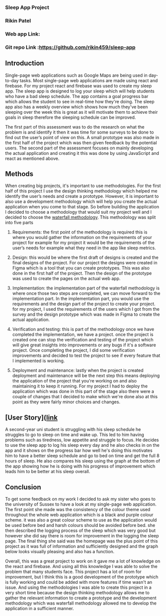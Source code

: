 

### Sleep App Project 
### Rikin Patel
### Web app Link:
### Git repo Link :https://github.com/rikin459/sleep-app



## Introduction 

Single-page web applications such as Google Maps are being used in day-to-day tasks. Most single-page web applications are made using react and firebase. For my project react and firebase was used to create my sleep app. The sleep app is designed to log your sleep which will help students who have a bad sleep schedule. The app contains a goal progress bar which allows the student to see in real-time how they're doing. The sleep app also has a weekly overview which shows how much they've been sleeping over the week this is great as it will motivate them to achieve their goals in sleep therefore the sleeping schedule can be improved.


The first part of this assessment was to do the research on what the problem is and identify it then it was time for some surveys to be done to find out the user’s point of view on this. A small prototype was also made in the first half of the project which was then given feedback by the potential users. The second part of the assessment focuses on mainly developing the actual application and creating it this was done by using JavaScript and react as mentioned above.

## Methods

When creating big projects, it's important to use methodologies. For the first half of this project I use the design thinking methodology which helped me identify the user’s needs and create a prototype. However, it is important to also use a development methodology which will help you create the actual  application when you come to that stage. So before building the application I decided to choose a methodology that would suit my project well and I decided to choose the [waterfall methodology](https://business.adobe.com/blog/basics/waterfall#:~:text=The%20Waterfall%20methodology%20%E2%80%94%20also%20known,before%20the%20next%20phase%20begins.). This methodology was split into five parts

1. Requirements: the first point of the methodology is required this is where you would gather the information on the requirements of your project for example for my project it would be the requirements of the user’s needs for example what they need in the app like sleep metrics.


2. Design: this would be where the first draft of designs is created and the final designs of the project. For our project the designs were created in Figma which is a tool that you can create prototypes. This was also done in the first half of the project. Then the design of the prototype was used to create the pages on the actual web app.  
 
3. Implementation: the implementation part of the waterfall methodology is where once those two steps are completed, we can move forward to the implementation part. In the implementation part, you would use the requirements and the design part of the project to create your project. for my project, I used the requirements of the users which I got from the survey and the design prototype which was made in Figma to create the actual application.

4. Verification and testing: this is part of the methodology once we have completed the implementation, we have a project. once the project is created one can stop the verification and testing of the project which will give great insights into improvements or any bugs if it's a software project. Once completing the project, I did some verification improvements and decided to test the project to see if every feature that I implemented is working.
 
5. Deployment and maintenance: lastly when the project is created deployment and maintenance will be the next step this means deploying the application of the project that you're working on and also maintaining it to keep it running. For my project I had to deploy the application which was done in this part of the stage also there were a couple of changes that I decided to make which we're done also at this point as they were fairly minor choices and changes.





## [User Story]([link](https://www.ba-squared.com/blog/user-stories-you-dont-have-to-be-agile-to-use-them/)
A second-year uni student is struggling with his sleep schedule he struggles to go to sleep on time and wake up. This led to him having problems such as tiredness, low appetite and struggle to focus. He decides to use the sleep app to log his sleep every day and he also checks in on the app and it shows on the progress bar how well he's doing this motivates him to have a better sleep schedule and go to bed on time and get the full 8 hours of sleep. He also compares his sleep using the graph at the bottom of the app showing how he is doing with his progress of improvement which leads him to be better at his sleep overall.

## Conclusion 
To get some feedback on my work I decided to ask my sister who goes to the university of Sussex to have a look at my single-page web application. The first point she made was the consistency of the colour theme used throughout the whole web application which is a black and purple colour scheme. it was also a great colour scheme to use as the application would be used before bed and harsh colours should be avoided before bed. she then described the logging process of the sleep which was very good but however she did say there is room for improvement in the logging the sleep page. The final thing she said was the homepage was the plus point of this project as it was full of information and sufficiently designed and the graph below looks visually pleasing and also has a function.

 Overall, this was a great project to work on it gave me a lot of knowledge on the react and firebase. And using all this knowledge I was able to solve the problem that many students face. This project has a lot of room for improvement, but I think this is a good development of the prototype which is fully working and could be added with more features if time wasn't an issue. And using the methodologies I was able to create this project in a very short time because the design thinking methodology allows me to gather the relevant information to create a prototype and the development methodology which was waterfall methodology allowed me to develop the application in a sufficient manner. 





